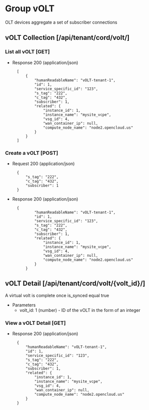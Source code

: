 # Group vOLT

OLT devices aggregate a set of subscriber connections

## vOLT Collection [/api/tenant/cord/volt/]

### List all vOLT [GET]

+ Response 200 (application/json)

        [
            {
                "humanReadableName": "vOLT-tenant-1",
                "id": 1,
                "service_specific_id": "123",
                "s_tag": "222",
                "c_tag": "432",
                "subscriber": 1,
                "related": {
                    "instance_id": 1,
                    "instance_name": "mysite_vcpe",
                    "vsg_id": 4,
                    "wan_container_ip": null,
                    "compute_node_name": "node2.opencloud.us"
                }
            }
        ]

### Create a vOLT [POST]

+ Request 200 (application/json)

        {
            "s_tag": "222",
            "c_tag": "432",
            "subscriber": 1
        }

+ Response 200 (application/json)

        {
                "humanReadableName": "vOLT-tenant-1",
                "id": 1,
                "service_specific_id": "123",
                "s_tag": "222",
                "c_tag": "432",
                "subscriber": 1,
                "related": {
                    "instance_id": 1,
                    "instance_name": "mysite_vcpe",
                    "vsg_id": 4,
                    "wan_container_ip": null,
                    "compute_node_name": "node2.opencloud.us"
                }
            }

## vOLT Detail [/api/tenant/cord/volt/{volt_id}/]

A virtual volt is complete once is_synced equal true

+ Parameters
    + volt_id: 1 (number) - ID of the vOLT in the form of an integer

### View a vOLT Detail [GET]

+ Response 200 (application/json)

        {
            "humanReadableName": "vOLT-tenant-1",
            "id": 1,
            "service_specific_id": "123",
            "s_tag": "222",
            "c_tag": "432",
            "subscriber": 1,
            "related": {
                "instance_id": 1,
                "instance_name": "mysite_vcpe",
                "vsg_id": 4,
                "wan_container_ip": null,
                "compute_node_name": "node2.opencloud.us"
            }
        }

